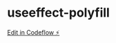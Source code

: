 # useeffect-polyfill

[Edit in Codeflow ⚡️](https://stackblitz.com/~/github.com/VibhuRajput/useeffect-polyfill)